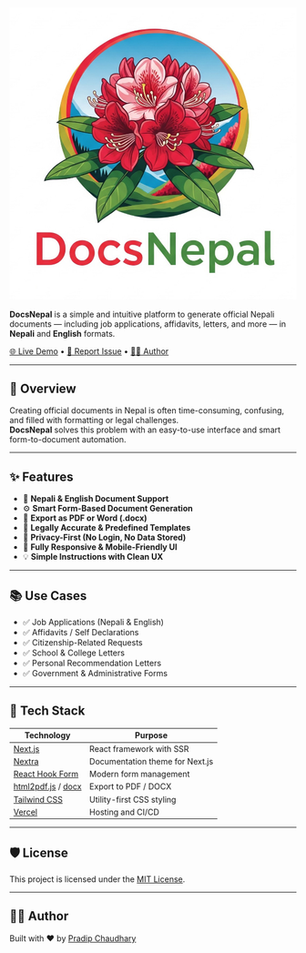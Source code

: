 
<p align="center">
  <img src="./public/logo.JPG" alt="DocsNepal Banner" />
</p>


**DocsNepal** is a simple and intuitive platform to generate official Nepali documents — including job applications, affidavits, letters, and more — in **Nepali** and **English** formats.

[🌐 Live Demo](https://docsnepal.vercel.app) • [🐞 Report Issue](https://github.com/pradipchaudhary/docsnepal/issues) • [👨‍💻 Author](https://github.com/pradipchaudhary)

---

## 🚀 Overview

Creating official documents in Nepal is often time-consuming, confusing, and filled with formatting or legal challenges.  
**DocsNepal** solves this problem with an easy-to-use interface and smart form-to-document automation.

---

## ✨ Features

- 📝 **Nepali & English Document Support**  
- ⚙️ **Smart Form-Based Document Generation**  
- 📄 **Export as PDF or Word (.docx)**  
- 🧾 **Legally Accurate & Predefined Templates**  
- 🔐 **Privacy-First (No Login, No Data Stored)**  
- 📱 **Fully Responsive & Mobile-Friendly UI**  
- 💡 **Simple Instructions with Clean UX**

---

## 📚 Use Cases

- ✅ Job Applications (Nepali & English)  
- ✅ Affidavits / Self Declarations  
- ✅ Citizenship-Related Requests  
- ✅ School & College Letters  
- ✅ Personal Recommendation Letters  
- ✅ Government & Administrative Forms

---

## 🧰 Tech Stack

| Technology | Purpose |
|------------|---------|
| [Next.js](https://nextjs.org) | React framework with SSR |
| [Nextra](https://nextra.site) | Documentation theme for Next.js |
| [React Hook Form](https://react-hook-form.com) | Modern form management |
| [html2pdf.js](https://ekoopmans.github.io/html2pdf.js/) / [docx](https://github.com/dolanmiu/docx) | Export to PDF / DOCX |
| [Tailwind CSS](https://tailwindcss.com) | Utility-first CSS styling |
| [Vercel](https://vercel.com) | Hosting and CI/CD |

---




## 🛡️ License

This project is licensed under the [MIT License](LICENSE).

---

## 👨‍💻 Author

Built with ❤️ by [Pradip Chaudhary](https://github.com/pradipchaudhary)





